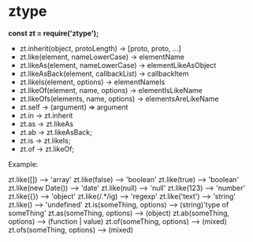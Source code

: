 # ztype

<p><strong>const zt = require('ztype');</strong></p>

<p>
<ul style="list-style-type: square;">
<li>zt.inherit(object, protoLength) -> [proto, proto, ...]</li>
<li>zt.like(element, nameLowerCase) -> elementName</li>
<li>zt.likeAs(element, nameLowerCase) -> elementLikeAsObject</li>
<li>zt.likeAsBack(element, callbackList) -> callbackItem</li>
<li>zt.likeIs(element, options) -> elementNameIs</li>
<li>zt.likeOf(element, name, options) -> elementIsLikeName</li>
<li>zt.likeOfs(elements, name, options) -> elementsAreLikeName</li>
<li>zt.self -> (argument) => argument</li>
<li>zt.in -> zt.inherit</li>
<li>zt.as -> zt.likeAs</li>
<li>zt.ab -> zt.likeAsBack;</li>
<li>zt.is -> zt.likeIs;</li>
<li>zt.of -> zt.likeOf;</li>
</ul>
</p>




Example:

zt.like([]) --> 'array'
zt.like(false) --> 'boolean'
zt.like(true) --> 'boolean'
zt.like(new Date()) --> 'date'
zt.like(null) --> 'null'
zt.like(123) --> 'number'
zt.like({}) --> 'object'
zt.like(/.*/ig) --> 'regexp'
zt.like('text') --> 'string'
zt.like() --> 'undefined'
zt.is(someThing, options) --> (string)'type of someThing'
zt.as(someThing, options) --> (object)
zt.ab(someThing, options) --> (function | value)
zt.of(someThing, options) --> (mixed)
zt.ofs(someThing, options) --> (mixed)

